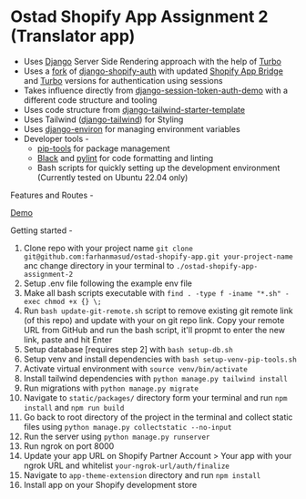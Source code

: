 # Ostad Shopify App Assignment 2 (Translator app)

- Uses [Django](https://www.djangoproject.com/) Server Side Rendering approach with the help of [Turbo](https://github.com/hotwired/turbo)
- Uses a [fork](https://github.com/farhanmasud/django-shopify-auth) of [django-shopify-auth](https://github.com/discolabs/django-shopify-auth) with updated [Shopify App Bridge](https://shopify.dev/docs/api/app-bridge) and [Turbo](https://github.com/hotwired/turbo) versions for authentication using sessions
- Takes influence directly from [django-session-token-auth-demo](https://github.com/digismoothie/django-session-token-auth-demo) with a different code structure and tooling
- Uses code structure from [django-tailwind-starter-template](https://github.com/farhanmasud/django-tailwind-starter-template)
- Uses Tailwind ([django-tailwind](https://github.com/timonweb/django-tailwind)) for Styling
- Uses [django-environ](https://django-environ.readthedocs.io/en/latest/) for managing environment variables
- Developer tools -
    - [pip-tools](https://github.com/jazzband/pip-tools) for package management
    - [Black](https://github.com/psf/black) and [pylint](https://github.com/pylint-dev/pylint) for code formatting and linting
    - Bash scripts for quickly setting up the development environment (Currently tested on Ubuntu 22.04 only)

Features and Routes -

[Demo](./demo.mp4)

Getting started -

1. Clone repo with your project name `git clone git@github.com:farhanmasud/ostad-shopify-app.git your-project-name` anc change directory in your terminal to `./ostad-shopify-app-assignment-2`
2. Setup .env file following the example env file
3. Make all bash scripts executable with `find . -type f -iname "*.sh" -exec chmod +x {} \;`
4. Run `bash update-git-remote.sh` script to remove existing git remote link (of this repo) and update with your on git repo link. Copy your remote URL from GitHub and run the bash script, it'll propmt to enter the new link, paste and hit Enter
5. Setup database [requires step 2] with `bash setup-db.sh`
6. Setup venv and install dependencies with `bash setup-venv-pip-tools.sh`
7. Activate virtual environment with `source venv/bin/activate`
8. Install tailwind dependencies with `python manage.py tailwind install`
9. Run migrations with `python manage.py migrate`
10. Navigate to `static/packages/` directory form your terminal and run `npm install` and `npm run build`
11. Go back to root directory of the project in the terminal and collect static files using `python manage.py collectstatic --no-input`
12. Run the server using `python manage.py runserver`
13. Run ngrok on port 8000
14. Update your app URL on Shopify Partner Account > Your app with your ngrok URL and whitelist `your-ngrok-url/auth/finalize`
15. Navigate to `app-theme-extension` directory and run `npm install`
16. Install app on your Shopify development store

